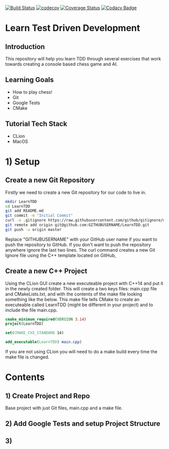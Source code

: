[![Build Status](https://travis-ci.org/Alexander-Scott/HackerrankSolutions.svg?branch=master)](https://travis-ci.org/Alexander-Scott/HackerrankSolutions)
[![codecov](https://codecov.io/gh/Alexander-Scott/HackerrankSolutions/branch/master/graph/badge.svg)](https://codecov.io/gh/Alexander-Scott/HackerrankSolutions)
[![Coverage Status](https://coveralls.io/repos/github/Alexander-Scott/HackerrankSolutions/badge.svg?branch=master)](https://coveralls.io/github/Alexander-Scott/HackerrankSolutions?branch=master)
[![Codacy Badge](https://api.codacy.com/project/badge/Grade/9d882ecec67a490088b782576abe205f)](https://www.codacy.com/app/Alexander-Scott/HackerrankSolutions?utm_source=github.com&amp;utm_medium=referral&amp;utm_content=Alexander-Scott/HackerrankSolutions&amp;utm_campaign=Badge_Grade)

# Learn Test Driven Development

## Introduction

This repository will help you learn TDD through several exercises that work towards creating a console based chess game and AI. 

## Learning Goals
- How to play chess!
- Git
- Google Tests
- CMake

## Tutorial Tech Stack
- CLion
- MacOS

#   1) Setup

## Create a new Git Repository

Firstly we need to create a new Git repository for our code to live in. 

```sh
mkdir LearnTDD
cd LearnTDD
git add README.md
git commit -m "Initial Commit"
curl -o .gitignore https://raw.githubusercontent.com/github/gitignore/master/C%2B%2B.gitignore
git remote add origin git@github.com:GITHUBUSERNAME/LearnTDD.git
git push -u origin master
```

Replace "GITHUBUSERNAME" with your GitHub user name if you want to push the repository to GitHub. If you don't want to push the repository anywhere ignore the last two lines. The curl command creates a new Git Ignore file using the C++ template located on GitHub, 


## Create a new C++ Project

Using the CLion GUI create a new executeable project with C++14 and put it in the newly created folder. This will create a two keys files: main.cpp file and CMakeLists.txt, and with the contents of the make file looking something like the below. This make file tells CMake to create an executeable called LearnTDD (might be different in your project) and to include the file main.cpp. 

```cmake
cmake_minimum_required(VERSION 3.14)
project(LearnTDD)

set(CMAKE_CXX_STANDARD 14)

add_executable(LearnTDD) main.cpp)
```

If you are not using CLion you will need to do a make build every time the make file is changed. 

# Contents

## 1) Create Project and Repo

Base project with just Git files, main.cpp and a make file.

## 2) Add Google Tests and setup Project Structure

## 3) 

